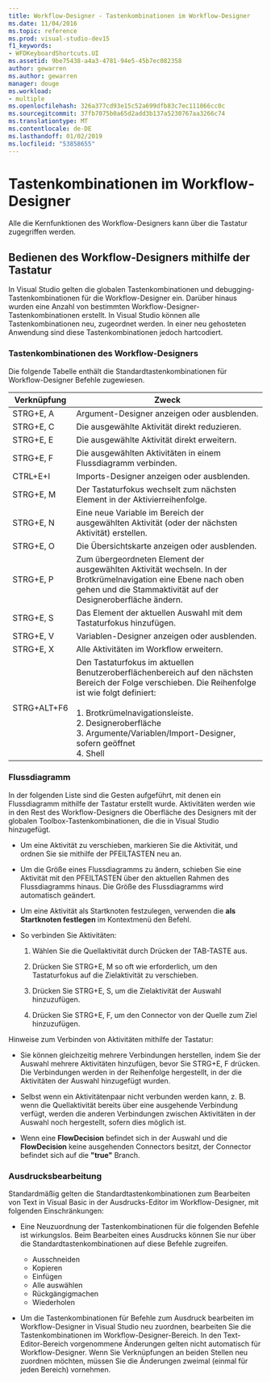 ```yaml
---
title: Workflow-Designer - Tastenkombinationen im Workflow-Designer
ms.date: 11/04/2016
ms.topic: reference
ms.prod: visual-studio-dev15
f1_keywords:
- WFDKeyboardShortcuts.UI
ms.assetid: 9be75438-a4a3-4781-94e5-45b7ec082358
author: gewarren
ms.author: gewarren
manager: douge
ms.workload:
- multiple
ms.openlocfilehash: 326a377cd93e15c52a699dfb83c7ec111866cc0c
ms.sourcegitcommit: 37fb7075b0a65d2add3b137a5230767aa3266c74
ms.translationtype: MT
ms.contentlocale: de-DE
ms.lasthandoff: 01/02/2019
ms.locfileid: "53858655"
---
```

# <a name="keyboard-shortcuts-in-the-workflow-designer"></a>Tastenkombinationen im Workflow-Designer

Alle die Kernfunktionen des Workflow-Designers kann über die Tastatur zugegriffen werden.

## <a name="navigating-the-workflow-designer-using-the-keyboard"></a>Bedienen des Workflow-Designers mithilfe der Tastatur

In Visual Studio gelten die globalen Tastenkombinationen und debugging-Tastenkombinationen für die Workflow-Designer ein. Darüber hinaus wurden eine Anzahl von bestimmten Workflow-Designer-Tastenkombinationen erstellt. In Visual Studio können alle Tastenkombinationen neu, zugeordnet werden. In einer neu gehosteten Anwendung sind diese Tastenkombinationen jedoch hartcodiert.

### <a name="workflow-designer-keyboard-shortcuts"></a>Tastenkombinationen des Workflow-Designers

Die folgende Tabelle enthält die Standardtastenkombinationen für Workflow-Designer Befehle zugewiesen.

|Verknüpfung|Zweck|
|-|-------------|
|STRG+E, A|Argument-Designer anzeigen oder ausblenden.|
|STRG+E, C|Die ausgewählte Aktivität direkt reduzieren.|
|STRG+E, E|Die ausgewählte Aktivität direkt erweitern.|
|STRG+E, F|Die ausgewählten Aktivitäten in einem Flussdiagramm verbinden.|
|CTRL+E+I|Imports-Designer anzeigen oder ausblenden.|
|STRG+E, M|Der Tastaturfokus wechselt zum nächsten Element in der Aktivierreihenfolge.|
|STRG+E, N|Eine neue Variable im Bereich der ausgewählten Aktivität (oder der nächsten Aktivität) erstellen.|
|STRG+E, O|Die Übersichtskarte anzeigen oder ausblenden.|
|STRG+E, P|Zum übergeordneten Element der ausgewählten Aktivität wechseln. In der Brotkrümelnavigation eine Ebene nach oben gehen und die Stammaktivität auf der Designeroberfläche ändern.|
|STRG+E, S|Das Element der aktuellen Auswahl mit dem Tastaturfokus hinzufügen.|
|STRG+E, V|Variablen-Designer anzeigen oder ausblenden.|
|STRG+E, X|Alle Aktivitäten im Workflow erweitern.|
|STRG+ALT+F6|Den Tastaturfokus im aktuellen Benutzeroberflächenbereich auf den nächsten Bereich der Folge verschieben. Die Reihenfolge ist wie folgt definiert:<br /><br /> 1.  Brotkrümelnavigationsleiste.<br />2.  Designeroberfläche<br />3.  Argumente/Variablen/Import-Designer, sofern geöffnet<br />4.  Shell|

### <a name="flowchart"></a>Flussdiagramm

In der folgenden Liste sind die Gesten aufgeführt, mit denen ein Flussdiagramm mithilfe der Tastatur erstellt wurde. Aktivitäten werden wie in den Rest des Workflow-Designers die Oberfläche des Designers mit der globalen Toolbox-Tastenkombinationen, die die in Visual Studio hinzugefügt.

- Um eine Aktivität zu verschieben, markieren Sie die Aktivität, und ordnen Sie sie mithilfe der PFEILTASTEN neu an.

- Um die Größe eines Flussdiagramms zu ändern, schieben Sie eine Aktivität mit den PFEILTASTEN über den aktuellen Rahmen des Flussdiagramms hinaus. Die Größe des Flussdiagramms wird automatisch geändert.

- Um eine Aktivität als Startknoten festzulegen, verwenden die **als Startknoten festlegen** im Kontextmenü den Befehl.

- So verbinden Sie Aktivitäten:

    1.  Wählen Sie die Quellaktivität durch Drücken der TAB-TASTE aus.

    2.  Drücken Sie STRG+E, M so oft wie erforderlich, um den Tastaturfokus auf die Zielaktivität zu verschieben.

    3.  Drücken Sie STRG+E, S, um die Zielaktivität der Auswahl hinzuzufügen.

    4.  Drücken Sie STRG+E, F, um den Connector von der Quelle zum Ziel hinzuzufügen.

Hinweise zum Verbinden von Aktivitäten mithilfe der Tastatur:

- Sie können gleichzeitig mehrere Verbindungen herstellen, indem Sie der Auswahl mehrere Aktivitäten hinzufügen, bevor Sie STRG+E, F drücken. Die Verbindungen werden in der Reihenfolge hergestellt, in der die Aktivitäten der Auswahl hinzugefügt wurden.

- Selbst wenn ein Aktivitätenpaar nicht verbunden werden kann, z. B. wenn die Quellaktivität bereits über eine ausgehende Verbindung verfügt, werden die anderen Verbindungen zwischen Aktivitäten in der Auswahl noch hergestellt, sofern dies möglich ist.

- Wenn eine **FlowDecision** befindet sich in der Auswahl und die **FlowDecision** keine ausgehenden Connectors besitzt, der Connector befindet sich auf die **"true"** Branch.

### <a name="expression-editing"></a>Ausdrucksbearbeitung

Standardmäßig gelten die Standardtastenkombinationen zum Bearbeiten von Text in Visual Basic in der Ausdrucks-Editor im Workflow-Designer, mit folgenden Einschränkungen:

- Eine Neuzuordnung der Tastenkombinationen für die folgenden Befehle ist wirkungslos. Beim Bearbeiten eines Ausdrucks können Sie nur über die Standardtastenkombinationen auf diese Befehle zugreifen.

   - Ausschneiden
   - Kopieren
   - Einfügen
   - Alle auswählen
   - Rückgängigmachen
   - Wiederholen

- Um die Tastenkombinationen für Befehle zum Ausdruck bearbeiten im Workflow-Designer in Visual Studio neu zuordnen, bearbeiten Sie die Tastenkombinationen im Workflow-Designer-Bereich. In den Text-Editor-Bereich vorgenommene Änderungen gelten nicht automatisch für Workflow-Designer. Wenn Sie Verknüpfungen an beiden Stellen neu zuordnen möchten, müssen Sie die Änderungen zweimal (einmal für jeden Bereich) vornehmen.